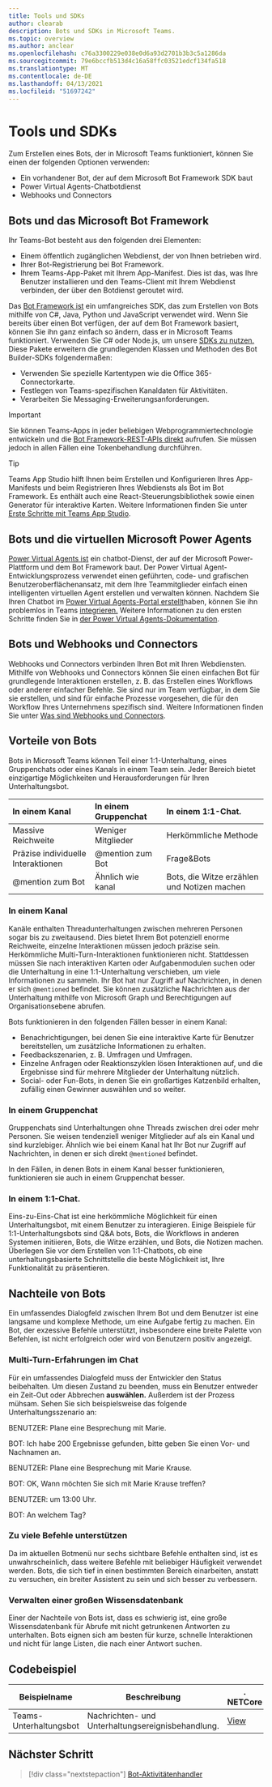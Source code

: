 ```yaml
---
title: Tools und SDKs
author: clearab
description: Bots und SDKs in Microsoft Teams.
ms.topic: overview
ms.author: anclear
ms.openlocfilehash: c76a3300229e038e0d6a93d2701b3b3c5a1286da
ms.sourcegitcommit: 79e6bccfb513d4c16a58ffc03521edcf134fa518
ms.translationtype: MT
ms.contentlocale: de-DE
ms.lasthandoff: 04/13/2021
ms.locfileid: "51697242"
---
```

# <a name="bots-and-sdks"></a>Tools und SDKs

Zum Erstellen eines Bots, der in Microsoft Teams funktioniert, können Sie einen der folgenden Optionen verwenden:
* Ein vorhandener Bot, der auf dem Microsoft Bot Framework SDK baut
* Power Virtual Agents-Chatbotdienst
* Webhooks und Connectors

## <a name="bots-and-the-microsoft-bot-framework"></a>Bots und das Microsoft Bot Framework

Ihr Teams-Bot besteht aus den folgenden drei Elementen:

* Einem öffentlich zugänglichen Webdienst, der von Ihnen betrieben wird.
* Ihrer Bot-Registrierung bei Bot Framework.
* Ihrem Teams-App-Paket mit Ihrem App-Manifest. Dies ist das, was Ihre Benutzer installieren und den Teams-Client mit Ihrem Webdienst verbinden, der über den Botdienst geroutet wird.

Das [Bot Framework ist](https://dev.botframework.com/) ein umfangreiches SDK, das zum Erstellen von Bots mithilfe von C#, Java, Python und JavaScript verwendet wird. Wenn Sie bereits über einen Bot verfügen, der auf dem Bot Framework basiert, können Sie ihn ganz einfach so ändern, dass er in Microsoft Teams funktioniert. Verwenden Sie C# oder Node.js, um unsere [SDKs zu nutzen.](/microsoftteams/platform/#pivot=sdk-tools) Diese Pakete erweitern die grundlegenden Klassen und Methoden des Bot Builder-SDKs folgendermaßen:

* Verwenden Sie spezielle Kartentypen wie die Office 365-Connectorkarte.
* Festlegen von Teams-spezifischen Kanaldaten für Aktivitäten.
* Verarbeiten Sie Messaging-Erweiterungsanforderungen.

> [!IMPORTANT]
> Sie können Teams-Apps in jeder beliebigen Webprogrammiertechnologie entwickeln und die [Bot Framework-REST-APIs direkt](/bot-framework/rest-api/bot-framework-rest-overview) aufrufen. Sie müssen jedoch in allen Fällen eine Tokenbehandlung durchführen.

> [!TIP]
> Teams App Studio hilft Ihnen beim Erstellen und Konfigurieren Ihres App-Manifests und beim Registrieren Ihres Webdiensts als Bot im Bot Framework. Es enthält auch eine React-Steuerungsbibliothek sowie einen Generator für interaktive Karten. Weitere Informationen finden Sie unter [Erste Schritte mit Teams App Studio](~/concepts/build-and-test/app-studio-overview.md).

## <a name="bots-and-the-microsoft-power-virtual-agents"></a>Bots und die virtuellen Microsoft Power Agents

[Power Virtual Agents ist](/power-virtual-agents/fundamentals-what-is-power-virtual-agents) ein chatbot-Dienst, der auf der Microsoft Power-Plattform und dem Bot Framework baut. Der Power Virtual Agent-Entwicklungsprozess verwendet einen geführten, code- und grafischen Benutzeroberflächenansatz, mit dem Ihre Teammitglieder einfach einen intelligenten virtuellen Agent erstellen und verwalten können. Nachdem Sie Ihren Chatbot im [Power Virtual Agents-Portal erstellt](https://powervirtualagents.microsoft.com)haben, können Sie ihn problemlos in Teams [integrieren.](how-to/add-power-virtual-agents-bot-to-teams.md) Weitere Informationen zu den ersten Schritte finden Sie in [der Power Virtual Agents-Dokumentation](https://docs.microsoft.com/power-virtual-agents/).

## <a name="bots-and-webhooks-and-connectors"></a>Bots und Webhooks und Connectors

Webhooks und Connectors verbinden Ihren Bot mit Ihren Webdiensten. Mithilfe von Webhooks und Connectors können Sie einen einfachen Bot für grundlegende Interaktionen erstellen, z. B. das Erstellen eines Workflows oder anderer einfacher Befehle. Sie sind nur im Team verfügbar, in dem Sie sie erstellen, und sind für einfache Prozesse vorgesehen, die für den Workflow Ihres Unternehmens spezifisch sind. Weitere Informationen finden Sie unter [Was sind Webhooks und Connectors](~/webhooks-and-connectors/what-are-webhooks-and-connectors.md).

## <a name="advantages-of-bots"></a>Vorteile von Bots

Bots in Microsoft Teams können Teil einer 1:1-Unterhaltung, eines Gruppenchats oder eines Kanals in einem Team sein. Jeder Bereich bietet einzigartige Möglichkeiten und Herausforderungen für Ihren Unterhaltungsbot.

| In einem Kanal | In einem Gruppenchat | In einem 1:1-Chat. |
| :-- | :-- | :-- |
| Massive Reichweite | Weniger Mitglieder | Herkömmliche Methode |
| Präzise individuelle Interaktionen | @mention zum Bot  | Frage&Bots |
| @mention zum Bot | Ähnlich wie kanal | Bots, die Witze erzählen und Notizen machen |

### <a name="in-a-channel"></a>In einem Kanal

Kanäle enthalten Threadunterhaltungen zwischen mehreren Personen sogar bis zu zweitausend. Dies bietet Ihrem Bot potenziell enorme Reichweite, einzelne Interaktionen müssen jedoch präzise sein. Herkömmliche Multi-Turn-Interaktionen funktionieren nicht. Stattdessen müssen Sie nach interaktiven Karten oder Aufgabenmodulen suchen oder die Unterhaltung in eine 1:1-Unterhaltung verschieben, um viele Informationen zu sammeln. Ihr Bot hat nur Zugriff auf Nachrichten, in denen er sich `@mentioned` befindet. Sie können zusätzliche Nachrichten aus der Unterhaltung mithilfe von Microsoft Graph und Berechtigungen auf Organisationsebene abrufen.

Bots funktionieren in den folgenden Fällen besser in einem Kanal:

* Benachrichtigungen, bei denen Sie eine interaktive Karte für Benutzer bereitstellen, um zusätzliche Informationen zu erhalten.
* Feedbackszenarien, z. B. Umfragen und Umfragen.
* Einzelne Anfragen oder Reaktionszyklen lösen Interaktionen auf, und die Ergebnisse sind für mehrere Mitglieder der Unterhaltung nützlich.
* Social- oder Fun-Bots, in denen Sie ein großartiges Katzenbild erhalten, zufällig einen Gewinner auswählen und so weiter.

### <a name="in-a-group-chat"></a>In einem Gruppenchat

Gruppenchats sind Unterhaltungen ohne Threads zwischen drei oder mehr Personen. Sie weisen tendenziell weniger Mitglieder auf als ein Kanal und sind kurzlebiger. Ähnlich wie bei einem Kanal hat Ihr Bot nur Zugriff auf Nachrichten, in denen er sich direkt `@mentioned` befindet.

In den Fällen, in denen Bots in einem Kanal besser funktionieren, funktionieren sie auch in einem Gruppenchat besser.

### <a name="in-a-one-to-one-chat"></a>In einem 1:1-Chat.

Eins-zu-Eins-Chat ist eine herkömmliche Möglichkeit für einen Unterhaltungsbot, mit einem Benutzer zu interagieren. Einige Beispiele für 1:1-Unterhaltungsbots sind Q&A bots, Bots, die Workflows in anderen Systemen initiieren, Bots, die Witze erzählen, und Bots, die Notizen machen. Überlegen Sie vor dem Erstellen von 1:1-Chatbots, ob eine unterhaltungsbasierte Schnittstelle die beste Möglichkeit ist, Ihre Funktionalität zu präsentieren.

## <a name="disadvantages-of-bots"></a>Nachteile von Bots

Ein umfassendes Dialogfeld zwischen Ihrem Bot und dem Benutzer ist eine langsame und komplexe Methode, um eine Aufgabe fertig zu machen. Ein Bot, der exzessive Befehle unterstützt, insbesondere eine breite Palette von Befehlen, ist nicht erfolgreich oder wird von Benutzern positiv angezeigt.

### <a name="have-multi-turn-experiences-in-chat"></a>Multi-Turn-Erfahrungen im Chat

Für ein umfassendes Dialogfeld muss der Entwickler den Status beibehalten. Um diesen Zustand zu beenden, muss ein Benutzer entweder ein Zeit-Out oder Abbrechen **auswählen.** Außerdem ist der Prozess mühsam. Sehen Sie sich beispielsweise das folgende Unterhaltungsszenario an:

BENUTZER: Plane eine Besprechung mit Marie.

BOT: Ich habe 200 Ergebnisse gefunden, bitte geben Sie einen Vor- und Nachnamen an.

BENUTZER: Plane eine Besprechung mit Marie Krause.

BOT: OK, Wann möchten Sie sich mit Marie Krause treffen?

BENUTZER: um 13:00 Uhr.

BOT: An welchem Tag?

### <a name="support-too-many-commands"></a>Zu viele Befehle unterstützen

Da im aktuellen Botmenü nur sechs sichtbare Befehle enthalten sind, ist es unwahrscheinlich, dass weitere Befehle mit beliebiger Häufigkeit verwendet werden. Bots, die sich tief in einen bestimmten Bereich einarbeiten, anstatt zu versuchen, ein breiter Assistent zu sein und sich besser zu verbessern.

### <a name="maintain-a-large-knowledge-base"></a>Verwalten einer großen Wissensdatenbank

Einer der Nachteile von Bots ist, dass es schwierig ist, eine große Wissensdatenbank für Abrufe mit nicht getrunkenen Antworten zu unterhalten. Bots eignen sich am besten für kurze, schnelle Interaktionen und nicht für lange Listen, die nach einer Antwort suchen.

## <a name="code-sample"></a>Codebeispiel

|Beispielname | Beschreibung | . NETCore | Node.js |
|----------------|-----------------|--------------|----------------|
| Teams-Unterhaltungsbot | Nachrichten- und Unterhaltungsereignisbehandlung. |[View](https://github.com/microsoft/BotBuilder-Samples/tree/master/samples/csharp_dotnetcore/57.teams-conversation-bot)|[View](https://github.com/microsoft/BotBuilder-Samples/tree/master/samples/javascript_nodejs/57.teams-conversation-bot)|

## <a name="next-step"></a>Nächster Schritt

> [!div class="nextstepaction"]
> [Bot-Aktivitätenhandler](~/bots/bot-basics.md)
